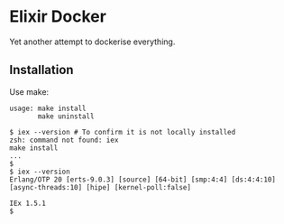 # Elixir Docker
Yet another attempt to dockerise everything.

## Installation

Use make:
```shell
usage: make install
       make uninstall
```

```shell
$ iex --version # To confirm it is not locally installed
zsh: command not found: iex
make install
...
$
$ iex --version
Erlang/OTP 20 [erts-9.0.3] [source] [64-bit] [smp:4:4] [ds:4:4:10] [async-threads:10] [hipe] [kernel-poll:false]

IEx 1.5.1
$
```
